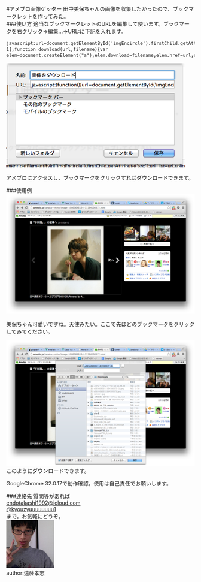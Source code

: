 #アメブロ画像ゲッター
田中美保ちゃんの画像を収集したかったので、ブックマークレットを作ってみた。  
###使い方
適当なブックマークレットのURLを編集して使います。ブックマークを右クリック→編集...→URL:に下記を入れます。   


```
javascript:url=document.getElementById('imgEncircle').firstChild.getAttribute('src');url_list=url.split("/");console.log(url_list);name=url_list[url_list.length-1];function download(url,filename){var elem=document.createElement("a");elem.download=filename;elem.href=url;elem.click();}download(url,name);  
```

![my image](public/bookmark.png)

アメブロにアクセスし、ブックマークをクリックすればダウンロードできます。  

###使用例
![my image](public/before.png)

美保ちゃん可愛いですね。天使みたい。ここで先ほどのブックマークをクリックしてみてください。  

![my image](public/after.png)
このようにダウンロードできます。

GoogleChrome 32.0.17で動作確認。使用は自己責任でお願いします。  

###連絡先
質問等があれば  
<endotakashi1992@icloud.com>  
[@kyouzyuuuuuuuu1](https://twitter.com/kyouzyuuuuuuuu1)  
まで。お気軽にどうぞ。  
![my image](public/face.png)  
author:遠藤孝志  